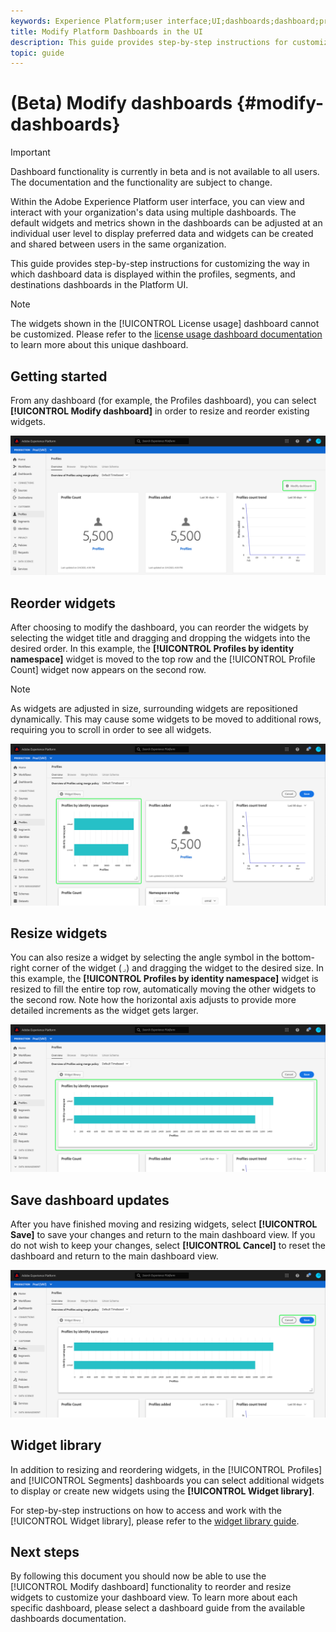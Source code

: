 ```yaml
---
keywords: Experience Platform;user interface;UI;dashboards;dashboard;profiles;segments;destinations;license usage
title: Modify Platform Dashboards in the UI
description: This guide provides step-by-step instructions for customizing the way in which your organization's Adobe Experience Platform data is displayed within dashboard widgets. 
topic: guide
---
```


# (Beta) Modify dashboards {#modify-dashboards}

>[!IMPORTANT]
>
>Dashboard functionality is currently in beta and is not available to all users. The documentation and the functionality are subject to change.

Within the Adobe Experience Platform user interface, you can view and interact with your organization's data using multiple dashboards. The default widgets and metrics shown in the dashboards can be adjusted at an individual user level to display preferred data and widgets can be created and shared between users in the same organization. 

This guide provides step-by-step instructions for customizing the way in which dashboard data is displayed within the profiles, segments, and destinations dashboards in the Platform UI.

>[!NOTE]
>
>The widgets shown in the [!UICONTROL License usage] dashboard cannot be customized. Please refer to the [license usage dashboard documentation](guides/license-usage.md) to learn more about this unique dashboard.

## Getting started

From any dashboard (for example, the Profiles dashboard), you can select **[!UICONTROL Modify dashboard]** in order to resize and reorder existing widgets.

![](images/customization/modify-dashboard.png)

## Reorder widgets

After choosing to modify the dashboard, you can reorder the widgets by selecting the widget title and dragging and dropping the widgets into the desired order. In this example, the **[!UICONTROL Profiles by identity namespace]** widget is moved to the top row and the [!UICONTROL Profile Count] widget now appears on the second row.

>[!NOTE]
>
>As widgets are adjusted in size, surrounding widgets are repositioned dynamically. This may cause some widgets to be moved to additional rows, requiring you to scroll in order to see all widgets.

![](images/customization/move-widget.png)

## Resize widgets

You can also resize a widget by selecting the angle symbol in the bottom-right corner of the widget (`⌟`) and dragging the widget to the desired size. In this example, the **[!UICONTROL Profiles by identity namespace]** widget is resized to fill the entire top row, automatically moving the other widgets to the second row. Note how the horizontal axis adjusts to provide more detailed increments as the widget gets larger.

![](images/customization/resize-widget.png)

## Save dashboard updates

After you have finished moving and resizing widgets, select **[!UICONTROL Save]** to save your changes and return to the main dashboard view. If you do not wish to keep your changes, select **[!UICONTROL Cancel]** to reset the dashboard and return to the main dashboard view.

![](images/customization/save-changes.png)

## Widget library

In addition to resizing and reordering widgets, in the [!UICONTROL Profiles] and [!UICONTROL Segments] dashboards you can select additional widgets to display or create new widgets using the **[!UICONTROL Widget library]**. 

For step-by-step instructions on how to access and work with the [!UICONTROL Widget library], please refer to the [widget library guide](widget-library.md).

## Next steps

By following this document you should now be able to use the [!UICONTROL Modify dashboard] functionality to reorder and resize widgets to customize your dashboard view. To learn more about each specific dashboard, please select a dashboard guide from the available dashboards documentation.